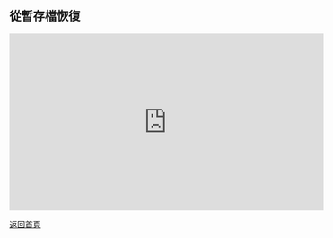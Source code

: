 ## 從暫存檔恢復

<div align="center">
<iframe width="560" height="315" src="https://www.youtube.com/embed/hz_jc5Hq7V0" frameborder="0" allow="accelerometer; autoplay; encrypted-media; gyroscope; picture-in-picture" allowfullscreen></iframe>
</div>
        
[返回首頁](https://kimieno.github.io/android.pitt) 
